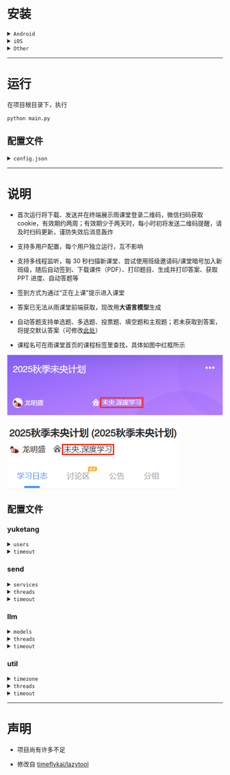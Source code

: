 # 安装

<details>
<summary><code>Android</code></summary>

## 安装 Termux

Termux 是一个面向 Android 的开源终端仿真器和 Linux 环境应用。它通过应用包管理系统提供了一系列 Unix 软件包，可以直接在 Android 设备上运行，详细介绍及安装方法移步[官网](https://termux.dev/cn/index.html)，使用需要一定 Linux 基础

## 使用 Termux

启动 Termux，进入命令行界面，为获取系统文件权限，输入
```shell
termux-setup-storage
```
为查看当前目录，输入
```shell
pwd
```
每次启动当前目录默认为 `/data/data/com.termux/files/home/`，未获取 root 权限时文件管理器无法访问该目录。如未 root，之后在此目录下运行程序请提前修改 `config.json`（熟悉程序后推荐使用，具体见后续 **运行** 及 **说明** ），否则应使用`cp`工具将文件从 `/data/data/com.termux/files/home/` 传输到 `/storage/emulated/0/`（手机内部存储**根目录**，可用文件管理器直接访问）

也可切换当前目录到内部存储，即输入
```shell
cd /storage/emulated/0
```
此时可直接在文件管理器中查看并修改文件，推荐小白使用

## 安装项目及依赖
```shell
pkg update
pkg upgrade -y
pkg install -y python git libjpeg-turbo python-pillow zbar
git clone https://github.com/thuhollow2/Hetangyuketang.git # 如需提前修改文件，可先自行fork
cd Hetangyuketang
pip install -r requirements.txt
```

</details>

<details>
<summary><code>iOS</code></summary>

## 安装 iSH Shell

iSH Shell 是一款运行在 iOS 系统上的 App，可以运行 Linux Shell，底层操作系统基于 Alpine Linux。它提供标准的 Linux 命令行接口，使用 apk 包管理器安装和管理软件包，无需越狱，可从 [App Store](https://apps.apple.com/app/ish-shell/id1436902243) 下载，使用需要一定 Linux 基础

## 使用 iSH Shell

启动 iSH，进入命令行界面，输入
```shell
pwd
```
查看当前目录，每次启动当前目录默认为 `/root` ，可在 **文件** > **浏览** > **iSH** > **root 文件夹** 访问，之后运行程序可在此查看或修改文件

## 安装项目及依赖
```shell
apk update
apk upgrade
apk add python3 py3-pip git py3-pillow zbar
ln -sf /usr/bin/python3 /usr/bin/python
git clone https://github.com/thuhollow2/Hetangyuketang.git # 如需提前修改文件，可先自行fork
cd Hetangyuketang
pip install -r requirements.txt
```

</details>

<details>
<summary><code>Other</code></summary>

下载本项目后，切换到项目根目录，执行以下命令安装依赖

```shell
pip install -r requirements.txt 
```
 - `pyzbar` 是对 **ZBar** 的 Python 封装，本身需要系统里有 **libzbar** 动态库；非 Windows 上必须先装 zbar 才能用，详情见 [pyzbar 安装说明](https://github.com/NaturalHistoryMuseum/pyzbar#installation)

</details>

---
# 运行

在项目根目录下，执行

```shell
python main.py
```

## 配置文件
<details>
<summary><code>config.json</code></summary>

```json
{
    "yuketang": {
        "users": [
            {
                "name": "user1",
                "enabled": false,
                "domain": "pro.yuketang.cn",
                "classroomCodeList": ["YVQ6QC", "7DEN3A"],
                "classroomWhiteList": [],
                "classroomBlackList": ["未央.机器学习", "未央.深度学习"],
                "classroomStartTimeDict": {
                    "未央.机器学习": {"1": "08:00", "2": "13:30"},
                    "未央.深度学习": {"1": "13:30"}
                },
                "llm": false,
                "an": false,
                "ppt": false,
                "si": false,
                "services": ["dingtalk", "feishu"]
            },
            {
                "name": "user2",
                "enabled": false,
                "domain": "pro.yuketang.cn",
                "classroomCodeList": ["YVQ6QC", "7DEN3A"],
                "classroomWhiteList": [],
                "classroomBlackList": ["未央.机器学习", "未央.深度学习"],
                "classroomStartTimeDict": {
                    "未央.机器学习": {"1": "08:00", "2": "13:30"},
                    "未央.深度学习": {"1": "13:30"}
                },
                "llm": false,
                "an": false,
                "ppt": false,
                "si": false,
                "services": ["dingtalk", "feishu"]
            }
        ],
        "timeout": 30
    },
    "send": {
        "services": [
            {
                "name": "wechat",
                "enabled": false,
                "type": "wechat",
                "touser": "@all",
                "agentId": "####",
                "secret": "####",
                "companyId": "####",
                "msgLimit": 500,
                "dataLimit": 20971520
            },
            {
                "name": "dingtalk",
                "enabled": false,
                "type": "dingtalk",
                "appKey": "####",
                "appSecret": "####",
                "robotCode": "####",
                "openConversationId": "####",
                "msgLimit": 3000,
                "dataLimit": 20971520
            },
            {
                "name": "feishu",
                "enabled": false,
                "type": "feishu",
                "appId": "####",
                "appSecret": "####",
                "openId": "####",
                "msgLimit": 10000,
                "dataLimit": 31457280
            }
        ],
        "threads": 5,
        "timeout": 30
    },
    "llm": {
        "models": [
            {
                "name": "openai-o4-mini",
                "enabled": false,
                "type": "openai",
                "apiKey": "####",
                "model": "o4-mini",
                "prompt": "You are a helpful assistant.",
                "score": 100
            },
            {
                "name": "claude-3-5",
                "enabled": false,
                "type": "claude",
                "apiKey": "####",
                "model": "claude-3-5",
                "prompt": "You are a helpful assistant.",
                "temperature": 0.2,
                "score": 100
            },
            {
                "name": "grok-4-0709",
                "enabled": false,
                "type": "grok",
                "apiKey": "####",
                "model": "grok-4-0709",
                "prompt": "You are a helpful assistant.",
                "temperature": 0.2,
                "score": 100
            },
            {
                "name": "gemini-2.5-flash",
                "enabled": false,
                "type": "gemini",
                "apiKey": "####",
                "model": "gemini-2.5-flash",
                "prompt": "You are a helpful assistant.",
                "temperature": 0.2,
                "score": 100
            },
            {
                "name": "cloudflare-llama-4-scout-17b",
                "enabled": false,
                "type": "cloudflare",
                "accountId": "####",
                "apiToken": "####",
                "model": "@cf/meta/llama-4-scout-17b-16e-instruct",
                "prompt": "You are a helpful assistant.",
                "temperature": 0.2,
                "score": 100
            },
            {
                "name": "openrouter-gpt-oss-20b",
                "enabled": false,
                "type": "openrouter",
                "apiKey": "####",
                "model": "openai/gpt-oss-20b:free",
                "prompt": "You are a helpful assistant.",
                "temperature": 0.2,
                "score": 100
            },
            {
                "name": "poixe-gemini-2.5-flash",
                "enabled": false,
                "type": "poixe",
                "apiKey": "####",
                "model": "gemini-2.5-flash:free",
                "prompt": "You are a helpful assistant.",
                "temperature": 0.2,
                "score": 100
            },
            {
                "name": "siliconflow-glm-4.1v-9b-thinking",
                "enabled": false,
                "type": "siliconflow",
                "apiKey": "####",
                "model": "THUDM/GLM-4.1V-9B-Thinking",
                "prompt": "You are a helpful assistant.",
                "temperature": 0.2,
                "score": 100
            },
            {
                "name": "infinigence-glm-4.5v",
                "enabled": false,
                "type": "infinigence",
                "apiKey": "####",
                "model": "glm-4.5v",
                "prompt": "You are a helpful assistant.",
                "temperature": 0.2,
                "score": 100
            },
            {
                "name": "zhipu-glm-4.1v-thinking-flash",
                "enabled": false,
                "type": "zhipu",
                "apiKey": "####",
                "model": "GLM-4.1V-Thinking-Flash",
                "prompt": "You are a helpful assistant.",
                "temperature": 0.2,
                "score": 100
            },
            {
                "name": "dmxapi-glm-4.1v-9b-thinking",
                "enabled": false,
                "type": "dmxapi",
                "apiKey": "####",
                "model": "GLM-4.1V-9B-Thinking",
                "prompt": "You are a helpful assistant.",
                "temperature": 0.2,
                "score": 100
            },
            {
                "name": "modelscope-intern-s1",
                "enabled": false,
                "type": "modelscope",
                "accessToken": "####",
                "model": "Shanghai_AI_Laboratory/Intern-S1",
                "prompt": "You are a helpful assistant.",
                "temperature": 0.2,
                "score": 100
            },
            {
                "name": "moonshot-kimi-latest",
                "enabled": false,
                "type": "moonshot",
                "apiKey": "####",
                "model": "kimi-latest",
                "prompt": "You are a helpful assistant.",
                "temperature": 0.2,
                "score": 100
            },
            {
                "name": "volcengine-doubao-seed-1-6-vision",
                "enabled": false,
                "type": "volcengine",
                "apiKey": "####",
                "model": "doubao-seed-1-6-vision-250815",
                "prompt": "You are a helpful assistant.",
                "temperature": 0.2,
                "score": 100
            },
            {
                "name": "poloapi-gemini-2.5-flash",
                "enabled": false,
                "type": "poloapi",
                "apiKey": "####",
                "model": "gemini-2.5-flash",
                "prompt": "You are a helpful assistant.",
                "temperature": 0.2,
                "score": 100
            },
            {
                "name": "bailian-qwen3-vl-plus",
                "enabled": false,
                "type": "bailian",
                "apiKey": "####",
                "model": "qwen3-vl-plus",
                "prompt": "You are a helpful assistant.",
                "temperature": 0.2,
                "score": 100
            },
            {
                "name": "qianfan-ernie-4.5-turbo-vl-latest",
                "enabled": false,
                "type": "qianfan",
                "apiKey": "####",
                "model": "ernie-4.5-turbo-vl-latest",
                "prompt": "You are a helpful assistant.",
                "temperature": 0.2,
                "score": 100
            },
            {
                "name": "xunfei-xqwen2d5s32bvl",
                "enabled": false,
                "type": "xunfei",
                "apiKey": "####",
                "model": "xqwen2d5s32bvl",
                "prompt": "You are a helpful assistant.",
                "temperature": 0.2,
                "score": 100
            },
            {
                "name": "minimax-MiniMax-Text-01",
                "enabled": false,
                "type": "minimax",
                "apiKey": "####",
                "model": "MiniMax-Text-01",
                "prompt": "You are a helpful assistant.",
                "temperature": 0.2,
                "score": 100
            },
            {
                "name": "lingyiwanwu-yi-vision-v2",
                "enabled": false,
                "type": "lingyiwanwu",
                "apiKey": "####",
                "model": "yi-vision-v2",
                "prompt": "You are a helpful assistant.",
                "temperature": 0.2,
                "score": 100
            },
            {
                "name": "sensecore-SenseNova-V6-Pro",
                "enabled": false,
                "type": "sensecore",
                "accessKeyId": "####",
                "accessKeySecret": "####",
                "model": "SenseNova-V6-Pro",
                "prompt": "You are a helpful assistant.",
                "temperature": 0.2,
                "score": 100
            },
            {
                "name": "mistral-mistral-small-latest",
                "enabled": false,
                "type": "mistral",
                "apiKey": "####",
                "model": "mistral-small-latest",
                "prompt": "You are a helpful assistant.",
                "temperature": 0.2,
                "score": 100
            },
            {
                "name": "hunyuan-hunyuan-t1-vision",
                "enabled": false,
                "type": "hunyuan",
                "apiKey": "####",
                "model": "hunyuan-t1-vision",
                "prompt": "You are a helpful assistant.",
                "temperature": 0.2,
                "score": 100
            },
            {
                "name": "meta-Llama-4-Maverick-17B-128E-Instruct-FP8",
                "enabled": false,
                "type": "meta",
                "apiKey": "####",
                "model": "Llama-4-Maverick-17B-128E-Instruct-FP8",
                "prompt": "You are a helpful assistant.",
                "temperature": 0.2,
                "score": 100
            },
            {
                "name": "cohere-command-a-vision-07-2025",
                "enabled": false,
                "type": "cohere",
                "apiKey": "####",
                "model": "command-a-vision-07-2025",
                "prompt": "You are a helpful assistant.",
                "temperature": 0.2,
                "score": 100
            }
        ],
        "threads": 5,
        "timeout": 300
    },
    "util": {
        "timezone": "Asia/Shanghai",
        "threads": 20,
        "timeout": 30
    }
}
```

</details>

---
# 说明

 - 首次运行将下载、发送并在终端展示雨课堂登录二维码，微信扫码获取 cookie，有效期约两周；有效期少于两天时，每小时初将发送二维码提醒，请及时扫码更新，谨防失效后消息轰炸

 - 支持多用户配置，每个用户独立运行，互不影响

 - 支持多线程监听，每 30 秒扫描新课堂、尝试使用班级邀请码/课堂暗号加入新班级，随后自动签到、下载课件（PDF）、打印题目、生成并打印答案、获取 PPT 进度、自动答题等

 - 签到方式为通过“正在上课”提示进入课堂

 - 答案已无法从雨课堂前端获取，现改用**大语言模型**生成

 - 自动答题支持单选题、多选题、投票题、填空题和主观题；若未获取到答案，将提交默认答案（可修改[此处](yuketang.py#L458-L469)）

 - 课程名可在雨课堂首页的课程标签里查找，具体如图中红框所示

 ![](classroomName-1.png)
 
 ![](classroomName-2.png)

## 配置文件

### yuketang

<details>
<summary><code>users</code></summary>

用户配置列表。参数如下：

 - <code>name</code>

用于标识用户，自定义

 - <code>enabled</code>

是否启用该用户

 - <code>domain</code>

雨课堂域名，按需选择
| 网站 | 域名 |
| -------- | -------- |
| 雨课堂 | [www.yuketang.cn](https://www.yuketang.cn) |
| 荷塘雨课堂 | [pro.yuketang.cn](https://pro.yuketang.cn) |
| 长江雨课堂 | [changjiang.yuketang.cn](https://changjiang.yuketang.cn) |
| 黄河雨课堂 | [huanghe.yuketang.cn](https://huanghe.yuketang.cn) |

 - <code>classroomCodeList</code>

班级邀请码/课堂暗号列表。每 30 秒尝试加入相应班级，班级满员时可启用此功能待成员退出抢占名额

 - <code>classroomWhiteList</code>

课程白名单。记录课程名，优先级低于黑名单，课程名采用完全匹配，为空时不启用

 - <code>classroomBlackList</code>

课程黑名单。记录课程名，优先级高于白名单，课程名采用完全匹配，为空时不启用

 - <code>classroomStartTimeDict</code>

课程星期内各日最早进入时间。课程名采用完全匹配；使用指定时区，周一-周日对应 `1 - 7`，时间格式为 `HH:MM`；当日时间值不为空且此时早于该值不签到，数字或时间为空不启用

 - <code>llm</code>

是否使用大语言模型生成答案

 - <code>an</code>

是否自动答题

 - <code>ppt</code>

是否发送 PPT 文件

 - <code>si</code>

是否实时推送 PPT 进度

 - <code>services</code>

推送服务名称列表，填写 `send.services` 中配置的 `name`

</details>

<details>
<summary><code>timeout</code></summary>

连接雨课堂的超时秒数

</details>

### send

<details>
<summary><code>services</code></summary>

推送方式配置，目前支持企业微信、钉钉、飞书

#### 通用字段
| 字段 | 说明 |
| --- | --- |
| name | 服务名称（自定义，用于通行密钥标识） |
| enabled | 是否启用 |
| type | 服务类型（wechat/dingtalk/feishu） |
| msgLimit | 单次文本长度限制（字符） |
| dataLimit | 单次文件大小限制（字节） |

#### 服务凭证

 - 企业微信：[注册企业微信](https://work.weixin.qq.com/wework_admin/register_wx?from=myhome)、[创建应用](https://work.weixin.qq.com/wework_admin/frame#apps/createApiApp)、[**配置企业可信 IP**](https://work.weixin.qq.com/wework_admin/frame#apps)，填充 `touser`、`agentId`、`secret`、`companyId`

 - 钉钉：[注册钉钉开发者账号](https://open-dev.dingtalk.com/)、[创建并发布企业内部应用（应用内创建机器人）](https://open-dev.dingtalk.com/fe/app#/corp/app)、创建群会话、[获取群会话 openConversationId](https://open.dingtalk.com/tools/explorer/jsapi?id=10303)、机器人添加进群，填充 `appKey`、`appSecret`、`robotCode`、`openConversationId`

 - 飞书：[注册飞书开发者账号、创建并发布企业内部应用](https://open.feishu.cn/app?lang=zh-CN)、[开启机器人能力](https://open.feishu.cn/document/faq/trouble-shooting/how-to-enable-bot-ability)、[获取 OpenId](https://open.feishu.cn/document/server-docs/im-v1/message/create)、开通权限（[*以应用的身份发消息*](https://open.feishu.cn/document/server-docs/im-v1/message/create)，[*获取与上传图片或文件资源*](https://open.feishu.cn/document/server-docs/im-v1/file/create)），填充 `appId`、`appSecret`、`openId`

#### 分块限制

单次推送有大小限制，超过将分块传输，可设置
| 推送方式 | 消息限制 (`msgLimit`) | 文件限制 (`dataLimit`) | 
| -------- | -------- | -------- |
| 企业微信 (`wx`) | 500字符 (500) | 20MB (20971520) |
| 钉钉 (`dd`) | 3000字符 (3000) | 20MB (20971520) |
| 飞书 (`fs`) | 10000字符 (10000) | 30MB (31457280) |

</details>

<details>
<summary><code>threads</code></summary>

并行服务的最大线程数

</details>

<details>
<summary><code>timeout</code></summary>

连接服务的超时秒数

</details>

### llm

<details>
<summary><code>models</code></summary>

大语言模型配置，目前支持 [OpenAI](https://platform.openai.com/docs/models)、[Claude](https://docs.claude.com/en/docs/about-claude/models/overview)、[Grok](https://docs.x.ai/docs/models)、[Gemini](https://ai.google.dev/gemini-api/docs/models)、[Cloudflare](https://developers.cloudflare.com/workers-ai/models/)、[OpenRouter](https://openrouter.ai/models)、[Poixe](https://poixe.com/model)、[硅基流动](https://cloud.siliconflow.cn/me/models)、[无问芯穹](https://cloud.infini-ai.com/genstudio/model)、[智谱](https://bigmodel.cn/console/modelcenter/square)、[DMXAPI](https://www.dmxapi.com/pricing)、[魔塔社区](https://modelscope.cn/models)、[月之暗面](https://platform.moonshot.cn/docs/pricing/chat)、[火山方舟](https://console.volcengine.com/ark/region:ark+cn-beijing/model)、[PoloAPI](https://poloapi.com/models)、[阿里云百炼](https://bailian.console.aliyun.com/?tab=model#/model-market)、[百度千帆](https://console.bce.baidu.com/qianfan/modelcenter/model/buildIn/list)、[讯飞星辰](https://maas.xfyun.cn/modelSquare)、[MiniMax](https://www.minimaxi.com/price)、[零一万物](https://platform.lingyiwanwu.com/)、[商汤大装置](https://console.sensecore.cn/aistudio/plaza)、[Mistral](https://mistral.ai/pricing#api-pricing)、[腾讯云](https://hunyuan.cloud.tencent.com/#/app/modelSquare)、[Meta](https://llama.developer.meta.com/docs/models)、[Cohere](https://docs.cohere.com/docs/models) 等服务商或中转站

#### 通用字段
| 字段 | 说明 |
| --- | --- |
| name | 服务名称（自定义，用于答案标识） |
| enabled | 是否启用 |
| type | 服务类型（openai、claude 等） |
| model | 模型名称 |
| prompt | 系统提示词 |
| temperature | 采样温度，推荐取 `0 ~ 0.3`  |
| score | 模型评分，数值越大生成答案优先级越高 |

#### 服务凭证

可到各官网注册、充值获取填充

#### 模型选用

 - 选用模型时应综合考虑响应速度、生成质量、使用限制、费用等因素

 - 尽量使用支持 PDF 文件或图片输入的多模态模型

 - 推荐使用 OpenAI、Claude、Gemini 等主流模型

 - 预置模型优先采用效果最好的免费模型

 - 使用非预置模型可能需要适配，可自行修改 `llm.py`

#### 答案选取

 - 多模型并行生成答案，优先选取总评分最高的结果

 - 若多个结果评分相同，选取出现频率最高的结果

 - 若有多个结果频率相同且题型为多选题，选取选项最少的结果

 - 若仍有多个结果，选取所有结果中耗时最长的模型生成的结果

#### 模型测试

使用模型前务必测试效果，确保能正确处理题目并生成合理答案

预置了 [PPT 文件夹](./1529274209982060032)，可用来测试各模型效果。直接运行 `llm.py` 观察输出即可

```shell
python llm.py
```

若想测试其他课堂，可在使用程序签到该课堂、生成 PPT 文件夹后，修改 [PPT 编号](llm.py#L1332)

</details>

<details>
<summary><code>threads</code></summary>

并行模型的最大线程数

</details>

<details>
<summary><code>timeout</code></summary>

连接模型的超时秒数

</details>

### util

<details>
<summary><code>timezone</code></summary>

时区

</details>

<details>
<summary><code>threads</code></summary>

下载 PPT 图片的最大线程数

</details>

<details>
<summary><code>timeout</code></summary>

下载资源的超时秒数

</details>

---
# 声明

 - 项目尚有许多不足

 - 修改自 [timeflykai/lazytool](https://github.com/timeflykai/lazytool/tree/main)
